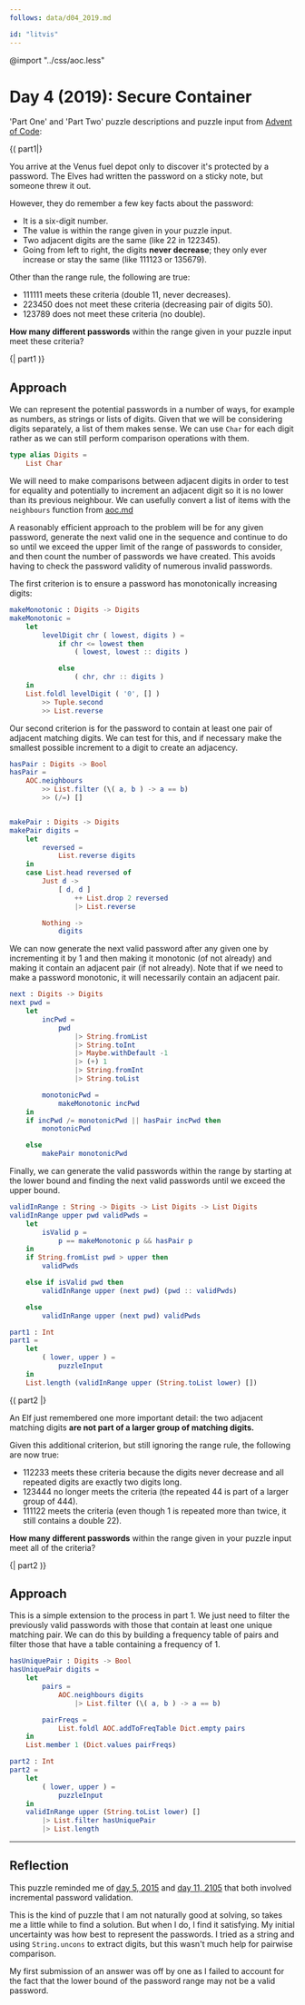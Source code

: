 ```yaml
---
follows: data/d04_2019.md

id: "litvis"
---
```


@import "../css/aoc.less"

# Day 4 (2019): Secure Container

'Part One' and 'Part Two' puzzle descriptions and puzzle input from [Advent of Code](https://adventofcode.com/2019/day/4):

{( part1|}

You arrive at the Venus fuel depot only to discover it's protected by a password. The Elves had written the password on a sticky note, but someone threw it out.

However, they do remember a few key facts about the password:

- It is a six-digit number.
- The value is within the range given in your puzzle input.
- Two adjacent digits are the same (like 22 in 122345).
- Going from left to right, the digits **never decrease**; they only ever increase or stay the same (like 111123 or 135679).

Other than the range rule, the following are true:

- 111111 meets these criteria (double 11, never decreases).
- 223450 does not meet these criteria (decreasing pair of digits 50).
- 123789 does not meet these criteria (no double).

**How many different passwords** within the range given in your puzzle input meet these criteria?

{| part1 )}

## Approach

We can represent the potential passwords in a number of ways, for example as numbers, as strings or lists of digits. Given that we will be considering digits separately, a list of them makes sense. We can use `Char` for each digit rather as we can still perform comparison operations with them.

```elm {l}
type alias Digits =
    List Char
```

We will need to make comparisons between adjacent digits in order to test for equality and potentially to increment an adjacent digit so it is no lower than its previous neighbour. We can usefully convert a list of items with the `neighbours` function from [aoc.md](../aoc.md)

A reasonably efficient approach to the problem will be for any given password, generate the next valid one in the sequence and continue to do so until we exceed the upper limit of the range of passwords to consider, and then count the number of passwords we have created. This avoids having to check the password validity of numerous invalid passwords.

The first criterion is to ensure a password has monotonically increasing digits:

```elm {l}
makeMonotonic : Digits -> Digits
makeMonotonic =
    let
        levelDigit chr ( lowest, digits ) =
            if chr <= lowest then
                ( lowest, lowest :: digits )

            else
                ( chr, chr :: digits )
    in
    List.foldl levelDigit ( '0', [] )
        >> Tuple.second
        >> List.reverse
```

Our second criterion is for the password to contain at least one pair of adjacent matching digits. We can test for this, and if necessary make the smallest possible increment to a digit to create an adjacency.

```elm {l}
hasPair : Digits -> Bool
hasPair =
    AOC.neighbours
        >> List.filter (\( a, b ) -> a == b)
        >> (/=) []


makePair : Digits -> Digits
makePair digits =
    let
        reversed =
            List.reverse digits
    in
    case List.head reversed of
        Just d ->
            [ d, d ]
                ++ List.drop 2 reversed
                |> List.reverse

        Nothing ->
            digits
```

We can now generate the next valid password after any given one by incrementing it by 1 and then making it monotonic (of not already) and making it contain an adjacent pair (if not already). Note that if we need to make a password monotonic, it will necessarily contain an adjacent pair.

```elm {l}
next : Digits -> Digits
next pwd =
    let
        incPwd =
            pwd
                |> String.fromList
                |> String.toInt
                |> Maybe.withDefault -1
                |> (+) 1
                |> String.fromInt
                |> String.toList

        monotonicPwd =
            makeMonotonic incPwd
    in
    if incPwd /= monotonicPwd || hasPair incPwd then
        monotonicPwd

    else
        makePair monotonicPwd
```

Finally, we can generate the valid passwords within the range by starting at the lower bound and finding the next valid passwords until we exceed the upper bound.

```elm {l}
validInRange : String -> Digits -> List Digits -> List Digits
validInRange upper pwd validPwds =
    let
        isValid p =
            p == makeMonotonic p && hasPair p
    in
    if String.fromList pwd > upper then
        validPwds

    else if isValid pwd then
        validInRange upper (next pwd) (pwd :: validPwds)

    else
        validInRange upper (next pwd) validPwds
```

```elm {l r}
part1 : Int
part1 =
    let
        ( lower, upper ) =
            puzzleInput
    in
    List.length (validInRange upper (String.toList lower) [])
```

{( part2 |}

An Elf just remembered one more important detail: the two adjacent matching digits **are not part of a larger group of matching digits.**

Given this additional criterion, but still ignoring the range rule, the following are now true:

- 112233 meets these criteria because the digits never decrease and all repeated digits are exactly two digits long.
- 123444 no longer meets the criteria (the repeated 44 is part of a larger group of 444).
- 111122 meets the criteria (even though 1 is repeated more than twice, it still contains a double 22).

**How many different passwords** within the range given in your puzzle input meet all of the criteria?

{| part2 )}

## Approach

This is a simple extension to the process in part 1. We just need to filter the previously valid passwords with those that contain at least one unique matching pair. We can do this by building a frequency table of pairs and filter those that have a table containing a frequency of 1.

```elm {l}
hasUniquePair : Digits -> Bool
hasUniquePair digits =
    let
        pairs =
            AOC.neighbours digits
                |> List.filter (\( a, b ) -> a == b)

        pairFreqs =
            List.foldl AOC.addToFreqTable Dict.empty pairs
    in
    List.member 1 (Dict.values pairFreqs)
```

```elm {l r}
part2 : Int
part2 =
    let
        ( lower, upper ) =
            puzzleInput
    in
    validInRange upper (String.toList lower) []
        |> List.filter hasUniquePair
        |> List.length
```

---

## Reflection

This puzzle reminded me of [day 5, 2015](../2015/d05_2015.md) and [day 11, 2105](../2015/d05_2015.md) that both involved incremental password validation.

This is the kind of puzzle that I am not naturally good at solving, so takes me a little while to find a solution. But when I do, I find it satisfying. My initial uncertainty was how best to represent the passwords. I tried as a string and using `String.uncons` to extract digits, but this wasn't much help for pairwise comparison.

My first submission of an answer was off by one as I failed to account for the fact that the lower bound of the password range may not be a valid password.
